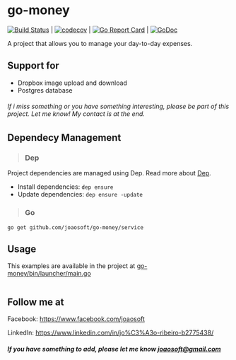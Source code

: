 # go-money
[![Build Status](https://travis-ci.org/joaosoft/go-money.svg?branch=master)](https://travis-ci.org/joaosoft/go-money) | [![codecov](https://codecov.io/gh/joaosoft/go-money/branch/master/graph/badge.svg)](https://codecov.io/gh/joaosoft/go-money) | [![Go Report Card](https://goreportcard.com/badge/github.com/joaosoft/go-money)](https://goreportcard.com/report/github.com/joaosoft/go-money) | [![GoDoc](https://godoc.org/github.com/joaosoft/go-money?status.svg)](https://godoc.org/github.com/joaosoft/go-money/service)

A project that allows you to manage your day-to-day expenses.

## Support for 
* Dropbox image upload and download
* Postgres database

###### If i miss something or you have something interesting, please be part of this project. Let me know! My contact is at the end.

## Dependecy Management 
>### Dep

Project dependencies are managed using Dep. Read more about [Dep](https://github.com/golang/dep).
* Install dependencies: `dep ensure`
* Update dependencies: `dep ensure -update`


>### Go
```
go get github.com/joaosoft/go-money/service
```

## Usage 
This examples are available in the project at [go-money/bin/launcher/main.go](https://github.com/joaosoft/go-money/tree/master/bin/launcher/main.go)

```go

```

## Follow me at
Facebook: https://www.facebook.com/joaosoft

LinkedIn: https://www.linkedin.com/in/jo%C3%A3o-ribeiro-b2775438/

##### If you have something to add, please let me know joaosoft@gmail.com
